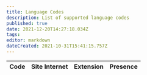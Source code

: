 ```yaml
---
title: Language Codes
description: List of supported language codes
published: true
date: 2021-12-20T14:27:18.034Z
tags:
editor: markdown
dateCreated: 2021-10-31T15:41:15.757Z
---
```


<table id="languages">
  <thead>
    <tr>
      <th style="text-align:left">Code</th>
      <th style="text-align:left">Site Internet</th>
      <th style="text-align:left">Extension</th>
      <th style="text-align:left">Presence</th>
    </tr>
  </thead>
  <tbody>
  </tbody>
</table>
